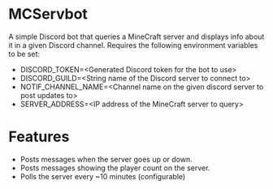 # MCServbot

A simple Discord bot that queries a MineCraft server and displays info about it in a given Discord channel. 
Requires the following environment variables to be set:

* DISCORD_TOKEN=\<Generated Discord token for the bot to use>
* DISCORD_GUILD=\<String name of the Discord server to connect to>
* NOTIF_CHANNEL_NAME=\<Channel name on the given discord server to post updates to>
* SERVER_ADDRESS=\<IP address of the MineCraft server to query>

# Features
* Posts messages when the server goes up or down.
* Posts messages showing the player count on the server.
* Polls the server every ~10 minutes (configurable)
